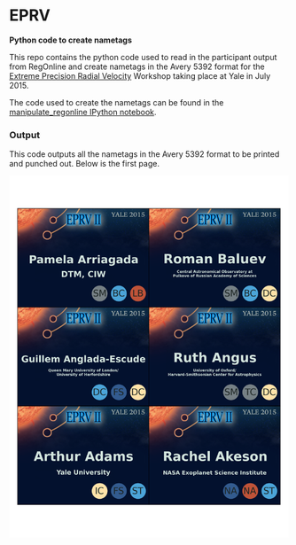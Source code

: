 # EPRV
**Python code to create nametags**

This repo contains the python code used to read in the participant output from RegOnline and create nametags in the Avery 5392 format for the [Extreme Precision Radial Velocity](http://exoplanets.astro.yale.edu/workshop/EPRV/Home.html) Workshop taking place at Yale in July 2015.

The code used to create the nametags can be found in the [manipulate_regonline IPython notebook](https://github.com/mattgiguere/EPRV/blob/master/code/manipulate_regonline_output.ipynb).

### Output

This code outputs all the nametags in the Avery 5392 format to be printed and punched out. Below is the first page.

![EPRV Nametags](https://raw.githubusercontent.com/mattgiguere/EPRV/master/nametags/nameTags_bold_p0.png)

